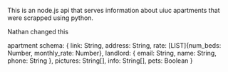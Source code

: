 This is an node.js api that serves information about uiuc apartments that were scrapped using python.

Nathan changed this


apartment schema: { link: String,
                     address: String,
                     rate: [LIST]{num_beds: Number,
                             monthly_rate: Number},
                     landlord: { email: String,
                                 name: String,
                                 phone: String },
                     pictures: String[],
                     info: String[],
                     pets: Boolean
                 }

